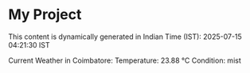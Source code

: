 # My Project

This content is dynamically generated in Indian Time (IST): 2025-07-15 04:21:30 IST


Current Weather in Coimbatore:
Temperature: 23.88 °C
Condition: mist
